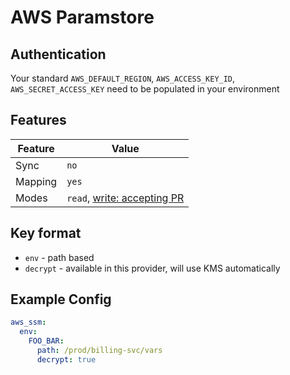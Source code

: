 # AWS Paramstore

## Authentication

Your standard `AWS_DEFAULT_REGION`, `AWS_ACCESS_KEY_ID`, `AWS_SECRET_ACCESS_KEY` need to be populated in your environment

## Features

| Feature | Value |
| --- | --- |
| Sync | `no` |
| Mapping | `yes` |
| Modes | `read`, [write: accepting PR](https://github.com/tellerops/teller) |

## Key format
  - `env` - path based
  - `decrypt` - available in this provider, will use KMS automatically

## Example Config

```yaml
aws_ssm:
  env:
    FOO_BAR:
      path: /prod/billing-svc/vars
      decrypt: true
```